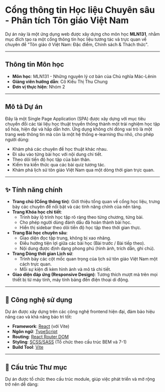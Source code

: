 # Cổng thông tin Học liệu Chuyên sâu - Phân tích Tôn giáo Việt Nam

Dự án này là một ứng dụng web được xây dựng cho môn học **MLN131**, nhằm mục đích tạo ra một cổng thông tin học liệu tương tác và trực quan về chuyên đề "Tôn giáo ở Việt Nam: Đặc điểm, Chính sách & Thách thức".

---

## Thông tin Môn học

-   **Môn học**: MLN131 - Những nguyên lý cơ bản của Chủ nghĩa Mác-Lênin
-   **Giảng viên hướng dẫn**: Cô Kiều Thị Thu Chung
-   **Đơn vị thực hiện**: Nhóm 2

---

## Mô tả Dự án

Đây là một Single Page Application (SPA) được xây dựng với mục tiêu chuyển đổi các tài liệu học thuật truyền thống thành một trải nghiệm học tập số hóa, hiện đại và hấp dẫn hơn. Ứng dụng không chỉ đóng vai trò là một trang web thông tin mà còn là một hệ thống e-learning thu nhỏ, cho phép người dùng:

-   Khám phá các chuyên đề học thuật khác nhau.
-   Đi sâu vào từng bài học với nội dung chi tiết.
-   Theo dõi tiến độ học tập của bản thân.
-   Kiểm tra kiến thức qua các bài quiz tương tác.
-   Khám phá lịch sử tôn giáo Việt Nam qua một dòng thời gian trực quan.

---

## ✨ Tính năng chính

-   **Trang chủ (Cổng thông tin)**: Giới thiệu tổng quan về cổng học liệu, trưng bày các chuyên đề nổi bật và các tính năng chính của nền tảng.
-   **Trang Khóa học chi tiết**:
    -   Trình bày lộ trình học tập rõ ràng theo từng chương, từng bài.
    -   Cho phép người dùng đánh dấu đã hoàn thành bài học.
    -   Hiển thị sidebar theo dõi tiến độ học tập theo thời gian thực.
-   **Trang Bài học chuyên sâu**:
    -   Giao diện đọc tập trung, không bị xao nhãng.
    -   Điều hướng tiện lợi giữa các bài học (Bài trước / Bài tiếp theo).
    -   Nội dung được định dạng phong phú (hình ảnh, trích dẫn, ghi chú).
-   **Trang Dòng thời gian Lịch sử**:
    -   Trình bày các cột mốc quan trọng của lịch sử tôn giáo Việt Nam một cách trực quan.
    -   Mỗi sự kiện đi kèm hình ảnh và mô tả chi tiết.
-   **Giao diện đáp ứng (Responsive Design)**: Tương thích mượt mà trên mọi thiết bị từ máy tính, máy tính bảng đến điện thoại di động.

---

## 🚀 Công nghệ sử dụng

Dự án được xây dựng trên các công nghệ frontend hiện đại, đảm bảo hiệu năng cao và khả năng bảo trì tốt:

-   **Framework**: [React](https://react.dev/) (với Vite)
-   **Ngôn ngữ**: [TypeScript](https://www.typescriptlang.org/)
-   **Routing**: [React Router DOM](https://reactrouter.com/)
-   **Styling**: [SCSS/SASS](https://sass-lang.com/) (Tổ chức theo cấu trúc BEM và 7-1)
-   **Build Tool**: [Vite](https://vitejs.dev/)

---

## 📂 Cấu trúc Thư mục

Dự án được tổ chức theo cấu trúc module, giúp việc phát triển và mở rộng trở nên dễ dàng:
